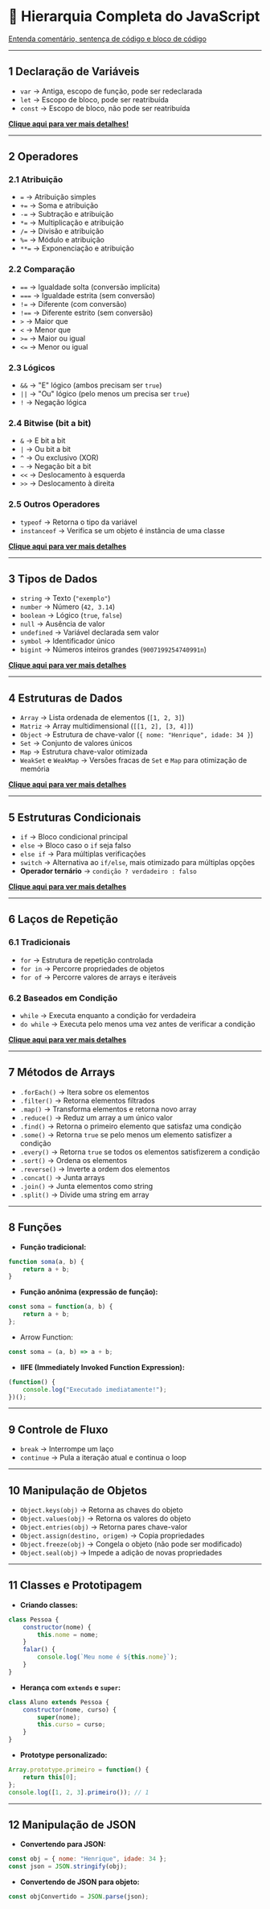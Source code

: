 # 📌 Hierarquia Completa do JavaScript

[Entenda comentário, sentença de código e bloco de código](comentario-sentenca-bloco.md)

---
## 1 Declaração de Variáveis

- `var` → Antiga, escopo de função, pode ser redeclarada
- `let` → Escopo de bloco, pode ser reatribuída
- `const` → Escopo de bloco, não pode ser reatribuída

[**Clique aqui para ver mais detalhes!**](variavel.md)

---
## 2 Operadores

### 2.1 Atribuição

- `=` → Atribuição simples
- `+=` → Soma e atribuição
- `-=` → Subtração e atribuição
- `*=` → Multiplicação e atribuição
- `/=` → Divisão e atribuição
- `%=` → Módulo e atribuição
- `**=` → Exponenciação e atribuição
### 2.2 Comparação

- `==` → Igualdade solta (conversão implícita)
- `===` → Igualdade estrita (sem conversão)
- `!=` → Diferente (com conversão)
- `!==` → Diferente estrito (sem conversão)
- `>` → Maior que
- `<` → Menor que
- `>=` → Maior ou igual
- `<=` → Menor ou igual
### 2.3 Lógicos

- `&&` → "E" lógico (ambos precisam ser `true`)
- `||` → "Ou" lógico (pelo menos um precisa ser `true`)
- `!` → Negação lógica
### 2.4 Bitwise (bit a bit)

- `&` → E bit a bit
- `|` → Ou bit a bit
- `^` → Ou exclusivo (XOR)
- `~` → Negação bit a bit
- `<<` → Deslocamento à esquerda
- `>>` → Deslocamento à direita
### 2.5 Outros Operadores

- `typeof` → Retorna o tipo da variável
- `instanceof` → Verifica se um objeto é instância de uma classe

[**Clique aqui para ver mais detalhes**](operadores.md)

---
## 3 Tipos de Dados

- `string` → Texto (`"exemplo"`)
- `number` → Número (`42, 3.14`)
- `boolean` → Lógico (`true`, `false`)
- `null` → Ausência de valor
- `undefined` → Variável declarada sem valor
- `symbol` → Identificador único
- `bigint` → Números inteiros grandes (`9007199254740991n`)

[**Clique aqui para ver mais detalhes**](tipos-de-dados-primitivos.md)

---
## 4 Estruturas de Dados

- `Array` → Lista ordenada de elementos (`[1, 2, 3]`)
- `Matriz` → Array multidimensional (`[[1, 2], [3, 4]]`)
- `Object` → Estrutura de chave-valor (`{ nome: "Henrique", idade: 34 }`)
- `Set` → Conjunto de valores únicos
- `Map` → Estrutura chave-valor otimizada
- `WeakSet` e `WeakMap` → Versões fracas de `Set` e `Map` para otimização de memória

[**Clique aqui para ver mais detalhes**](tipos-de-estruturas-de-dados.md)

---
## 5 Estruturas Condicionais

- `if` → Bloco condicional principal
- `else` → Bloco caso o `if` seja falso
- `else if` → Para múltiplas verificações
- `switch` → Alternativa ao `if/else`, mais otimizado para múltiplas opções
- **Operador ternário** → `condição ? verdadeiro : falso`

[**Clique aqui para ver mais detalhes**](condicional.md)

---
## 6 Laços de Repetição

### 6.1 Tradicionais

- `for` → Estrutura de repetição controlada
- `for in` → Percorre propriedades de objetos
- `for of` → Percorre valores de arrays e iteráveis

### 6.2 Baseados em Condição

- `while` → Executa enquanto a condição for verdadeira
- `do while` → Executa pelo menos uma vez antes de verificar a condição

[**Clique aqui para ver mais detalhes**](lacos-repeticao.md)

---
## 7 Métodos de Arrays

- `.forEach()` → Itera sobre os elementos
- `.filter()` → Retorna elementos filtrados
- `.map()` → Transforma elementos e retorna novo array
- `.reduce()` → Reduz um array a um único valor
- `.find()` → Retorna o primeiro elemento que satisfaz uma condição
- `.some()` → Retorna `true` se pelo menos um elemento satisfizer a condição
- `.every()` → Retorna `true` se todos os elementos satisfizerem a condição
- `.sort()` → Ordena os elementos
- `.reverse()` → Inverte a ordem dos elementos
- `.concat()` → Junta arrays
- `.join()` → Junta elementos como string
- `.split()` → Divide uma string em array

---
## **8 Funções**

- **Função tradicional:**

```js
function soma(a, b) {
	return a + b;
}
```

- **Função anônima (expressão de função):**

```js
const soma = function(a, b) {
	return a + b;
};
```

- Arrow Function:

```js
const soma = (a, b) => a + b;
```

- **IIFE (Immediately Invoked Function Expression):**

```js
(function() {
	console.log("Executado imediatamente!");
})();
```

---
## 9 Controle de Fluxo

- `break` → Interrompe um laço
- `continue` → Pula a iteração atual e continua o loop

---
## 10 Manipulação de Objetos

- `Object.keys(obj)` → Retorna as chaves do objeto
- `Object.values(obj)` → Retorna os valores do objeto
- `Object.entries(obj)` → Retorna pares chave-valor
- `Object.assign(destino, origem)` → Copia propriedades
- `Object.freeze(obj)` → Congela o objeto (não pode ser modificado)
- `Object.seal(obj)` → Impede a adição de novas propriedades

---
## 11 Classes e Prototipagem

- **Criando classes:**

```js
class Pessoa {
	constructor(nome) {
		this.nome = nome;
	}
	falar() {
		console.log(`Meu nome é ${this.nome}`);
	}
}
```

- **Herança com `extends` e `super`:**

```js
class Aluno extends Pessoa {
	constructor(nome, curso) {
		super(nome);
		this.curso = curso;
	}
}
```

- **Prototype personalizado:**

```js
Array.prototype.primeiro = function() {
	return this[0];
};
console.log([1, 2, 3].primeiro()); // 1
```

---
## 12 Manipulação de JSON

- **Convertendo para JSON:**

```js
const obj = { nome: "Henrique", idade: 34 };
const json = JSON.stringify(obj);
```

- **Convertendo de JSON para objeto:**

```js
const objConvertido = JSON.parse(json);
```

